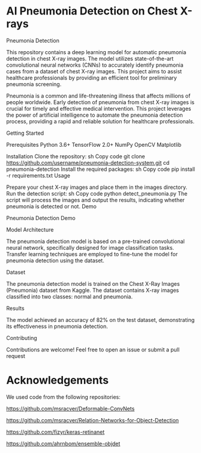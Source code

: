 # AI Pneumonia Detection on Chest X-rays

Pneumonia Detection

This repository contains a deep learning model for automatic pneumonia detection in chest X-ray images. The model utilizes state-of-the-art convolutional neural networks (CNNs) to accurately identify pneumonia cases from a dataset of chest X-ray images. This project aims to assist healthcare professionals by providing an efficient tool for preliminary pneumonia screening.



Pneumonia is a common and life-threatening illness that affects millions of people worldwide. Early detection of pneumonia from chest X-ray images is crucial for timely and effective medical intervention. This project leverages the power of artificial intelligence to automate the pneumonia detection process, providing a rapid and reliable solution for healthcare professionals.

Getting Started

Prerequisites
Python 3.6+
TensorFlow 2.0+
NumPy
OpenCV
Matplotlib

Installation
Clone the repository:
sh
Copy code
git clone https://github.com/username/pneumonia-detection-system.git
cd pneumonia-detection
Install the required packages:
sh
Copy code
pip install -r requirements.txt
Usage

Prepare your chest X-ray images and place them in the images directory.
Run the detection script:
sh
Copy code
python detect_pneumonia.py
The script will process the images and output the results, indicating whether pneumonia is detected or not.
Demo

Pneumonia Detection Demo

Model Architecture

The pneumonia detection model is based on a pre-trained convolutional neural network, specifically designed for image classification tasks. Transfer learning techniques are employed to fine-tune the model for pneumonia detection using the dataset.

Dataset

The pneumonia detection model is trained on the Chest X-Ray Images (Pneumonia) dataset from Kaggle. The dataset contains X-ray images classified into two classes: normal and pneumonia.

Results

The model achieved an accuracy of 82% on the test dataset, demonstrating its effectiveness in pneumonia detection.

Contributing

Contributions are welcome! Feel free to open an issue or submit a pull request

# Acknowledgements

We used code from the following repositories: 

https://github.com/msracver/Deformable-ConvNets

https://github.com/msracver/Relation-Networks-for-Object-Detection

https://github.com/fizyr/keras-retinanet

https://github.com/ahrnbom/ensemble-objdet
